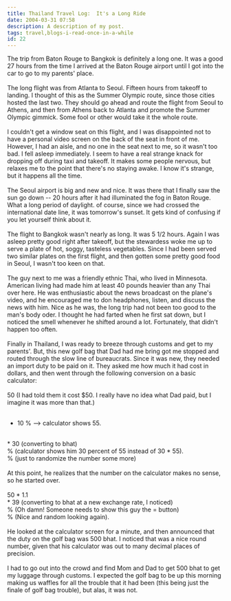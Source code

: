 ```yaml
---
title: Thailand Travel Log:  It's a Long Ride
date: 2004-03-31 07:58
description: A description of my post.
tags: travel,blogs-i-read-once-in-a-while
id: 22
---
```

The trip from Baton Rouge to Bangkok is definitely a long one.  It was a good 27 hours from the time I arrived at the Baton Rouge airport until I got into the car to go to my parents' place.<br />
<br />
The long flight was from Atlanta to Seoul.  Fifteen hours from takeoff to landing.  I thought of this as the Summer Olympic route, since those cities hosted the last two.  They should go ahead and route the flight from Seoul to Athens, and then from Athens back to Atlanta and promote the Summer Olympic gimmick.  Some fool or other would take it the whole route.<br />
<br />
I couldn't get a window seat on this flight, and I was disappointed not to have a personal video screen on the back of the seat in front of me.  However, I had an aisle, and no one in the seat next to me, so it wasn't too bad.  I fell asleep immediately.  I seem to have a real strange knack for dropping off during taxi and takeoff.  It makes some people nervous, but relaxes me to the point that there's no staying awake.  I know it's strange, but it happens all the time.<br />
<br />
The Seoul airport is big and new and nice.  It was there that I finally saw the sun go down -- 20 hours after it had illuminated the fog in Baton Rouge.  What a long period of daylight.  of course, since we had crossed the international date line, it was tomorrow's sunset.  It gets kind of confusing if you let yourself think about it.<br />
<br />
The flight to Bangkok wasn't nearly as long.  It was 5 1/2 hours.  Again I was asleep pretty good right after takeoff, but the stewardess woke me up to serve a plate of hot, soggy, tasteless vegetables.  Since I had been served two similar plates on the first flight, and then gotten some pretty good food in Seoul, I wasn't too keen on that.<br />
<br />
The guy next to me was a friendly ethnic Thai, who lived in Minnesota.  American living had made him at least 40 pounds heavier than any Thai over here.  He was enthusiastic about the news broadcast on the plane's video, and he encouraged me to don headphones, listen, and discuss the news with him.  Nice as he was, the long trip had not been too good to the man's body oder.  I thought he had farted when he first sat down, but I noticed the smell whenever he shifted around a lot.  Fortunately, that didn't happen too often.<br />
<br />
Finally in Thailand, I was ready to breeze through customs and get to my parents'.  But, this new golf bag that Dad had me bring got me stopped and routed through the slow line of bureaucrats.  Since it was new, they needed an import duty to be paid on it.  They asked me how much it had cost in dollars, and then went through the following conversion on a basic calculator:<br />
<br />
50  (I had told them it cost $50.  I really have no idea what Dad paid, but I imagine it was more than that.)<br />
<br />
+ 10 % -->  calculator shows 55.  <br />
<br />
* 30 (converting to bhat)<br />
%  (calculator shows him 30 percent of 55 instead of 30 * 55).<br />
%  (just to randomize the number some more)<br />
<br />
At this point, he realizes that the number on the calculator makes no sense, so he started over.<br />
<br />
50 * 1.1<br />
* 39  (converting to bhat at a new exchange rate, I noticed)<br />
%  (Oh damn!  Someone needs to show this guy the = button)<br />
%  (Nice and random looking again).<br />
<br />
He looked at the calculator screen for a minute, and then announced that the duty on the golf bag was 500 bhat.  I noticed that was a nice round number, given that his calculator was out to many decimal places of precision.<br />
<br />
I had to go out into the crowd and find Mom and Dad to get 500 bhat to get my luggage through customs.  I expected the golf bag to be up this morning making us waffles for all the trouble that it had been (this being just the finale of golf bag trouble), but alas, it was not.
